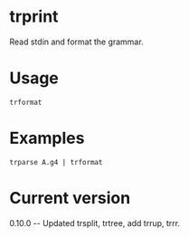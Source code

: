 # trprint

Read stdin and format the grammar.

# Usage

    trformat

# Examples

    trparse A.g4 | trformat

# Current version

0.10.0 -- Updated trsplit, trtree, add trrup, trrr.
